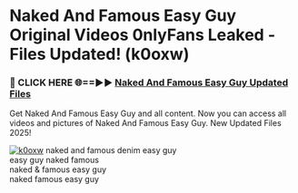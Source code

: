 # Naked And Famous Easy Guy Original Videos 0nlyFans Leaked - Files Updated! (k0oxw)

<h3>🔴 CLICK HERE 🌐==►► <a href="https://tinyurl.com/up5wt9bj" rel="nofollow">Naked And Famous Easy Guy Updated Files</a></h3>

Get Naked And Famous Easy Guy and all content. Now you can access all videos and pictures of Naked And Famous Easy Guy. New Updated Files 2025!

[![k0oxw](https://i.imgur.com/ABiUzMV.gif)](https://tinyurl.com/up5wt9bj)
naked and famous denim easy guy<br>
easy guy naked famous<br>
naked & famous easy guy<br>
naked famous easy guy